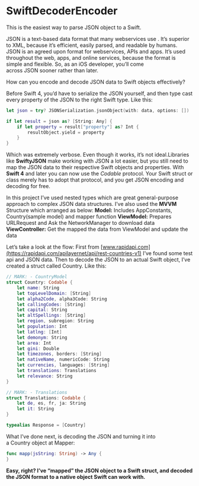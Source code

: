 # SwiftDecoderEncoder
This is the easiest way to parse JSON object to a Swift.


JSON is a text-based data format that many webservices use . It’s superior to XML, because it’s efficient, easily parsed, and readable by humans. JSON is an agreed upon format for webservices, APIs and apps. It’s used throughout the web, apps, and online services, because the format is simple and flexible. So, as an iOS developer, you’ll come across JSON sooner rather than later.

How can you encode and decode JSON data to Swift objects effectively?

Before Swift 4, you’d have to serialize the JSON yourself, and then type cast every property of the JSON to the right Swift type.
Like this:

```swift
let json = try? JSONSerialization.jsonObject(with: data, options: [])

if let result = json as? [String: Any] {
    if let property = result["property"] as? Int {
        resultObject.yield = property
    }
}
```

Which was extremely verbose. Even though it works, it’s not ideal.Libraries like **SwiftyJSON** make working with JSON a lot easier, but you still need to map the JSON data to their respective Swift objects and properties.
With **Swift 4** and later you can now use the *Codable* protocol. Your Swift struct or class merely has to adopt that protocol, and you get JSON encoding and decoding for free.

In this project I’ve used nested types which are great general-purpose approach to complex JSON data structures. I’ve also used the **MVVM** Structure which arranged as below:
**Model:** Includes AppConstants, Country(sample model) and mapper function
**ViewModel:** Prepares URLRequest and Ask the NetworkManager to download data
**ViewController:** Get the mapped the data from ViewModel and update the data

Let’s take a look at the flow:
First from [www.rapidapi.com](https://rapidapi.com/apilayernet/api/rest-countries-v1) I’ve found some test api and JSON data. Then to decode the JSON to an actual Swift object, I’ve created a struct called Country. Like this:

```swift
// MARK: - CountryModel
struct Country: Codable {
    let name: String
    let topLevelDomain: [String]
    let alpha2Code, alpha3Code: String
    let callingCodes: [String]
    let capital: String
    let altSpellings: [String]
    let region, subregion: String
    let population: Int
    let latlng: [Int]
    let demonym: String
    let area: Int
    let gini: Double
    let timezones, borders: [String]
    let nativeName, numericCode: String
    let currencies, languages: [String]
    let translations: Translations
    let relevance: String
}

// MARK: - Translations
struct Translations: Codable {
    let de, es, fr, ja: String
    let it: String
}

typealias Response = [Country]
```
What I’ve done next, is decoding the JSON and turning it into a Country object at Mapper:

```swift
func mapp(jsString: String) -> Any {
}
```

**Easy, right? I’ve “mapped” the JSON object to a Swift struct, and decoded the JSON format to a native object Swift can work with.**
